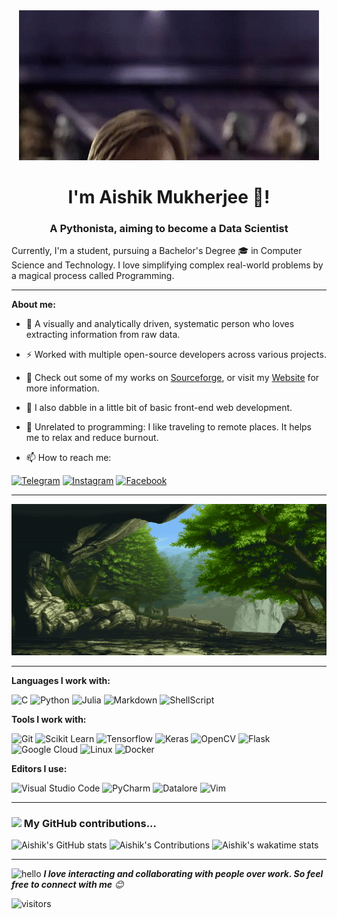 <div align= "center">
<img src="resources/star-wars-hello-there.gif" alt="https://tenor.com/view/hello-there-general-kenobi-gif-18841535"/>


</div>

<h1 align="center">I'm Aishik Mukherjee 👋! </h1>
<h3 align="center">A Pythonista, aiming to become a Data Scientist</h3>


<p>
Currently, I'm a student, pursuing a Bachelor's Degree 🎓 in Computer Science and Technology. I love simplifying 
complex real-world problems by a magical process called Programming.
  
</p>

---
**About me:**

- 📜 A visually and analytically driven, systematic person who loves extracting information from raw data. 
- ⚡ Worked with multiple open-source developers across various projects.
- 🌱 Check out some of my works on [Sourceforge](https://sourceforge.net/u/aishik999/profile "Teleport to Sourceforge"), or visit my [Website](https://aishik999.github.io "Teleport to my website") for more information.
- 🌈 I also dabble in a little bit of basic front-end web development.
- 📝 Unrelated to programming: I like traveling to remote places. It helps me to relax and reduce burnout.

- 📫 How to reach me: 

<a href="https://https://t.me/AISHIK999/" title="Telegram">
<img src="https://img.shields.io/badge/Telegram-2CA5E0?style=for-the-badge&logo=telegram&logoColor=white" alt="Telegram"></a>
<a href="https://www.instagram.com/aishik999/" title="Instagram">
<img src="https://img.shields.io/badge/Instagram-E4405F?style=for-the-badge&logo=instagram&logoColor=white" alt="Instagram"></a>
<a href="https://www.facebook.com/aishik.mukherjee.503" title="Facebook">
<img src="https://img.shields.io/badge/Facebook-1877F2?style=for-the-badge&logo=facebook&logoColor=white" alt="Facebook"></a>

---

<img src="resources/BoldDeafeningHedgehog-size_restricted.gif" alt="https://gfycat.com/bolddeafeninghedgehog"/>
<!-- GIF source: https://gfycat.com/bolddeafeninghedgehog -->

---

**Languages I work with:**  

![C](https://img.shields.io/badge/c-%2300599C.svg?style=for-the-badge&logo=c&logoColor=white)
![Python](https://img.shields.io/badge/Python-3776AB?style=for-the-badge&logo=python&logoColor=white)
![Julia](https://img.shields.io/badge/-Julia-9558B2?style=for-the-badge&logo=julia&logoColor=white)
![Markdown](https://img.shields.io/badge/Markdown-000000?style=for-the-badge&logo=markdown&logoColor=white)
![ShellScript](https://img.shields.io/badge/Shell_Script-121011?style=for-the-badge&logo=gnu-bash&logoColor=white)


**Tools I work with:**

![Git](https://img.shields.io/badge/git-%23F05033.svg?style=for-the-badge&logo=git&logoColor=white)
![Scikit Learn](https://img.shields.io/badge/scikit_learn-F7931E?style=for-the-badge&logo=scikit-learn&logoColor=white)
![Tensorflow](https://img.shields.io/badge/TensorFlow-FF6F00?style=for-the-badge&logo=TensorFlow&logoColor=white)
![Keras](https://img.shields.io/badge/Keras-D00000?style=for-the-badge&logo=Keras&logoColor=white)
![OpenCV](https://img.shields.io/badge/OpenCV-27338e?style=for-the-badge&logo=OpenCV&logoColor=white)
![Flask](https://img.shields.io/badge/Flask-000000?style=for-the-badge&logo=flask&logoColor=white)
![Google Cloud](https://img.shields.io/badge/GoogleCloud-%234285F4.svg?style=for-the-badge&logo=google-cloud&logoColor=white)
![Linux](https://img.shields.io/badge/Linux-FCC624?style=for-the-badge&logo=linux&logoColor=black)
![Docker](https://img.shields.io/badge/Docker-2CA5E0?style=for-the-badge&logo=docker&logoColor=white)


**Editors I use:**

![Visual Studio Code](https://img.shields.io/badge/VisualStudioCode-0078d7.svg?style=for-the-badge&logo=visual-studio-code&logoColor=white)
![PyCharm](https://img.shields.io/badge/PyCharm-000000.svg?&style=for-the-badge&logo=PyCharm&logoColor=white)
![Datalore](https://img.shields.io/badge/Datalore-FF6F00?style=for-the-badge&logo=google-cloud&logoColor=white)
![Vim](https://img.shields.io/badge/VIM-%2311AB00.svg?style=for-the-badge&logo=vim&logoColor=white)

---

### <img src="https://media.giphy.com/media/VgCDAzcKvsR6OM0uWg/giphy.gif" width="50"> My GitHub contributions...

![Aishik's GitHub stats](https://github-readme-stats.vercel.app/api?username=AISHIK999&show_icons=true&theme=chartreuse-dark)
![Aishik's Contributions](https://github-readme-streak-stats.herokuapp.com/?user=AISHIK999&theme=chartreuse-dark&show_icons=true)
![Aishik's wakatime stats](https://github-readme-stats.vercel.app/api/wakatime?username=AISHIK999&theme=chartreuse-dark&langs_count=15&custom_title=Progress)


---

<img src="https://media.giphy.com/media/LnQjpWaON8nhr21vNW/giphy.gif" width="60" alt="hello"> <em>
<b>I love interacting and collaborating with people over work. So feel free to connect with me</b> 😊
</em>
<br/>

![visitors](https://visitor-badge.laobi.icu/badge?page_id=AISHIK999.AISHIK999)
